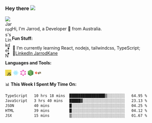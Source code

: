 ### Hey there <img src="https://media.giphy.com/media/hvRJCLFzcasrR4ia7z/giphy.gif" width="25px">
<a href="https://www.linkedin.com/in/jarrodkane/">
  <img align="left" alt="Jarrods's LinkdeIN" width="22px" src="https://cdn.jsdelivr.net/npm/simple-icons@v3/icons/linkedin.svg" />
</a>

<br />

Hi, I'm Jarrod, a Developer 🚀 from Australia.

  
**Fun Stuff:**


- 🌱 I’m currently learning React, nodejs, tailwindcss, TypeScript; 
- 📝[LinkedIn JarrodKane](https://www.linkedin.com/in/jarrodkane/)

**Languages and Tools:**  

<code><img height="20" src="https://raw.githubusercontent.com/github/explore/80688e429a7d4ef2fca1e82350fe8e3517d3494d/topics/javascript/javascript.png"></code>
<code><img height="20" src="https://raw.githubusercontent.com/github/explore/80688e429a7d4ef2fca1e82350fe8e3517d3494d/topics/react/react.png"></code>
<code><img height="20" src="https://raw.githubusercontent.com/github/explore/5c058a388828bb5fde0bcafd4bc867b5bb3f26f3/topics/graphql/graphql.png"></code>
<code><img height="20" src="https://raw.githubusercontent.com/github/explore/80688e429a7d4ef2fca1e82350fe8e3517d3494d/topics/nodejs/nodejs.png"></code>
<code><img height="20" src="https://raw.githubusercontent.com/github/explore/80688e429a7d4ef2fca1e82350fe8e3517d3494d/topics/git/git.png"></code>

📊 **This Week I Spent My Time On:**
<!--START_SECTION:waka-->
```text
TypeScript   10 hrs 18 mins  ████████████████▒░░░░░░░░   64.95 % 
JavaScript   3 hrs 40 mins   █████▓░░░░░░░░░░░░░░░░░░░   23.13 % 
JSON         40 mins         █░░░░░░░░░░░░░░░░░░░░░░░░   04.25 % 
HTML         39 mins         █░░░░░░░░░░░░░░░░░░░░░░░░   04.12 % 
JSX          15 mins         ▒░░░░░░░░░░░░░░░░░░░░░░░░   01.67 % 
```
<!--END_SECTION:waka-->
